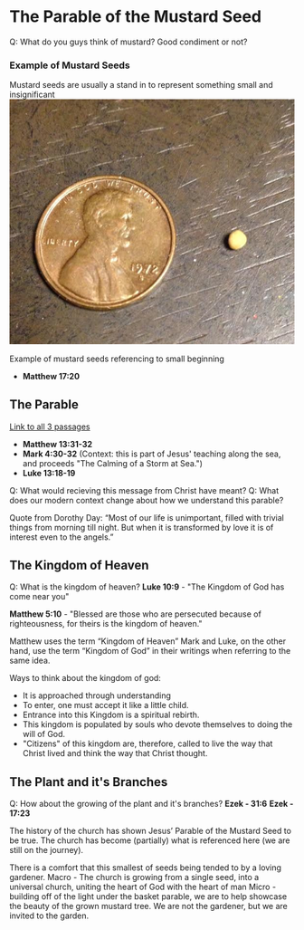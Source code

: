 # The Parable of the Mustard Seed
Q: What do you guys think of mustard? Good condiment or not?
### Example of Mustard Seeds

Mustard seeds are usually a stand in to represent something small and insignificant
![Image](/images/mustard-seed.png)

Example of mustard seeds referencing to small beginning
- **Matthew 17:20**

## The Parable
[Link to all 3 passages](https://www.biblegateway.com/passage/?search=Matthew%2013%3A31-32%2CMark%204%3A30-32%2CLuke%2013%3A18-19&version=NABRE)
- **Matthew 13:31-32**
- **Mark 4:30-32** (Context: this is part of Jesus' teaching along the sea, and proceeds "The Calming of a Storm at Sea.")
- **Luke 13:18-19**

Q: What would recieving this message from Christ have meant? 
Q: What does our modern context change about how we understand this parable?

Quote from Dorothy Day: “Most of our life is unimportant, filled with trivial things from morning till night. But when it is transformed by love it is of interest even to the angels.”

## The Kingdom of Heaven
Q: What is the kingdom of heaven?
**Luke 10:9** - "The Kingdom of God has come near you"

**Matthew 5:10** - "Blessed are those who are persecuted because of righteousness,
for theirs is the kingdom of heaven."

Matthew uses the term “Kingdom of Heaven”
Mark and Luke, on the other hand, use the term “Kingdom of God” in their writings when referring to the same idea.

Ways to think about the kingdom of god:
- It is approached through understanding
- To enter, one must accept it like a little child.
- Entrance into this Kingdom is a spiritual rebirth.
- This kingdom is populated by souls who devote themselves to doing the will of God.
- "Citizens" of this kingdom are, therefore, called to live the way that Christ lived and think the way that Christ thought.

## The Plant and it's Branches
Q: How about the growing of the plant and it's branches?
**Ezek - 31:6**
**Ezek - 17:23**

The history of the church has shown Jesus’ Parable of the Mustard Seed to be true. The church has become (partially) what is referenced here (we are still on the journey).

There is a comfort that this smallest of seeds being tended to by a loving gardener.
Macro - The church is growing from a single seed, into a universal church, uniting the heart of God with the heart of man
Micro - building off of the light under the basket parable, we are to help showcase the beauty of the grown mustard tree. We are not the gardener, but we are invited to the garden.
